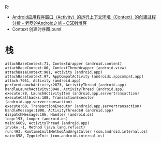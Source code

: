 R:
* [Android应用程序窗口（Activity）的运行上下文环境（Context）的创建过程分析 - 老罗的Android之旅 - CSDN博客](https://blog.csdn.net/luoshengyang/article/details/8201936)
* Context 创建时序图.puml

# 栈
    attachBaseContext:71, ContextWrapper (android.content)
    attachBaseContext:80, ContextThemeWrapper (android.view)
    attachBaseContext:981, Activity (android.app)
    attachBaseContext:97, AppCompatActivity (androidx.appcompat.app)
    attach:7051, Activity (android.app)
    performLaunchActivity:2873, ActivityThread (android.app)
    handleLaunchActivity:3048, ActivityThread (android.app)
    execute:78, LaunchActivityItem (android.app.servertransaction)
    executeCallbacks:108, TransactionExecutor (android.app.servertransaction)
    execute:68, TransactionExecutor (android.app.servertransaction)
    handleMessage:1808, ActivityThread$H (android.app)
    dispatchMessage:106, Handler (android.os)
    loop:193, Looper (android.os)
    main:6669, ActivityThread (android.app)
    invoke:-1, Method (java.lang.reflect)
    run:493, RuntimeInit$MethodAndArgsCaller (com.android.internal.os)
    main:858, ZygoteInit (com.android.internal.os)
